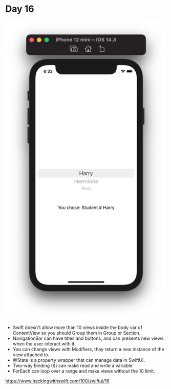 # Day 16

![Day 16](Screenshot/day16part1.png)

- Swift doesn't allow more than 10 views inside the body var of ContentView so you should Group them in Group or Section.
- NavigationBar can have titles and buttons, and can presents new views when the user interact with it.
- You can change views with Modifiers, they return a new instance of the view attached to.
- @State is a property wrapper that can manage data in SwiftUI.
- Two-way Binding ($) can make read and write a variable
- ForEach can loop over a range and make views without the 10 limit.


https://www.hackingwithswift.com/100/swiftui/16